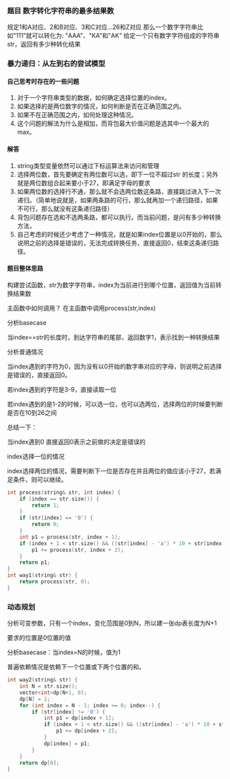 ### 题目 数字转化字符串的最多结果数

规定1和A对应、2和B对应、3和C对应...26和Z对应
那么一个数字字符串比如"111”就可以转化为:
"AAA"、"KA"和"AK"
给定一个只有数字字符组成的字符串str，返回有多少种转化结果 

### 暴力递归：从左到右的尝试模型



#### 自己思考时存在的一些问题

1. 对于一个字符串类型的数据，如何确定选择位置的index。
2. 如果选择的是两位数字的情况，如何判断是否在正确范围之内。
3. 如果不在正确范围之内，如何处理这种情况。
4. 这个问题的解法为什么是相加，而背包最大价值问题是选其中一个最大的max。

#### 解答

1. string类型变量依然可以通过下标运算法来访问和管理
2. 选择两位数，首先要确定有两位数可以选，即下一位不超过str 的长度；另外就是两位数组合起来要小于27，即满足字母的要求
3. 如果两位数的选择行不通，那么就不会选两位数这条路，直接跳过进入下一次递归。（简单地说就是，如果两条路的可行，那么就再加一个递归路径，如果不可行，那么就没有这条递归路径）
4. 背包问题存在选和不选两条路，都可以执行。而当前问题，是问有多少种转换方法，
5. 自己考虑的时候还少考虑了一种情况，就是如果index位置是以0开始的，那么说明之前的选择是错误的，无法完成转换任务，直接返回0，结束这条递归路径。

#### 题目整体思路

构建尝试函数，str为数字字符串，index为当前进行到哪个位置，返回值为当前转换结果数

主函数中如何调用？ 在主函数中调用process(str,index)

分析basecase

当index==str的长度时，到达字符串的尾部，返回数字1，表示找到一种转换结果

分析普通情况

当index遇到的字符为0，因为没有以0开始的数字串对应的字母，则说明之前选择是错误的，直接返回0。

若index遇到的字符是3-9，直接读取一位

若index遇到的是1-2的时候，可以选一位，也可以选两位，选择两位的时候要判断是否在10到26之间

总结一下：

当index遇到0 直接返回0表示之前做的决定是错误的

index选择一位的情况

index选择两位的情况，需要判断下一位是否存在并且两位的值应该小于27，若满足条件，则可以继续。

```cpp
int process(string& str, int index) {
    if (index == str.size()) {
        return 1;
    }
    if (str[index] == '0') {
        return 0;
    }
    int p1 = process(str, index + 1);
    if (index + 1 < str.size() && ((str[index] - 'a') * 10 + str[index + 1] - 'a') < 27) {
        p1 += process(str, index + 2);
    }
    return p1;
}
int way1(string& str) {
    return process(str, 0);
}
```

### 动态规划

分析可变参数，只有一个index，变化范围是0到N，所以建一张dp表长度为N+1

要求的位置是0位置的值

分析basecase：当index=N的时候，值为1

普遍依赖情况是依赖下一个位置或下两个位置的和。

```cpp
int way2(string& str) {
	int N = str.size();
	vector<int>dp(N+1, 0);
	dp[N] = 1;
	for (int index = N - 1; index >= 0; index--) {
		if (str[index] != '0') {
			int p1 = dp[index + 1];
			if (index + 1 < str.size() && ((str[index] - 'a') * 10 + str[index + 1] - 'a') < 27) {
				p1 += dp[index + 2];
			}
			dp[index] = p1;
		}
	}
	return dp[0];
}
```

